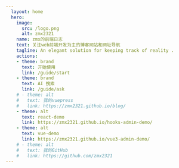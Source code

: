 ```yaml
---
  layout: home
  hero:
    image:
      src: /logo.png
      alt: zmx2321
    name: zmx的前端日志
    text: 关注web前端开发为主的博客网站和网址导航
    tagline: An elegant solution for keeping track of reality .
    actions:
    - theme: brand
      text: 开始使用
      link: /guide/start
    - theme: brand
      text: AI 搜索
      link: /guide/ask
    # - theme: alt
    #   text: 我的vuepress
    #   link: https://zmx2321.github.io/blog/
    - theme: alt
      text: react-demo
      link: https://zmx2321.github.io/hooks-admin-demo/
    - theme: alt
      text: vue-demo
      link: https://zmx2321.github.io/vue3-admin-demo/
    # - theme: alt
    #   text: 我的GitHub
    #   link: https://github.com/zmx2321
---
```


<home />
